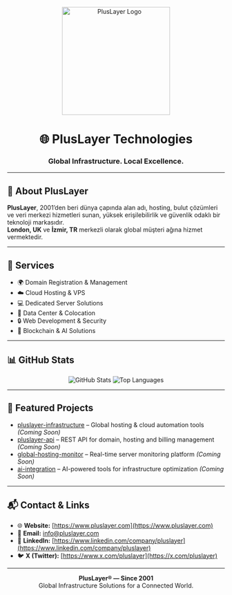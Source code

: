 <!--
Keywords: PlusLayer, Hosting, Domain, Cloud, VPS, Dedicated Servers, Data Center, Blockchain, AI, Web Development, Global Infrastructure, London, İzmir
-->

<p align="center">
  <img src="https://www.pluslayer.com/templates/pluslayer/svg/logo_pluslayer.svg" alt="PlusLayer Logo" width="250">
</p>

<h1 align="center">🌐 PlusLayer Technologies</h1>
<h3 align="center">Global Infrastructure. Local Excellence.</h3>

---

## 📌 About PlusLayer

**PlusLayer**, 2001’den beri dünya çapında alan adı, hosting, bulut çözümleri ve veri merkezi hizmetleri sunan, yüksek erişilebilirlik ve güvenlik odaklı bir teknoloji markasıdır.  
**London, UK** ve **İzmir, TR** merkezli olarak global müşteri ağına hizmet vermektedir.

---

## 🚀 Services
- 🌍 Domain Registration & Management  
- ☁️ Cloud Hosting & VPS  
- 💻 Dedicated Server Solutions  
- 🏢 Data Center & Colocation  
- 🔒 Web Development & Security  
- 🔗 Blockchain & AI Solutions  

---

## 📊 GitHub Stats
<p align="center">
  <img src="https://github-readme-stats.vercel.app/api?username=pluslayer&show_icons=true&theme=transparent&title_color=0A73B7&icon_color=0A73B7&text_color=C9D1D9&bg_color=0D1117&hide_border=true" alt="GitHub Stats" />
  <img src="https://github-readme-stats.vercel.app/api/top-langs/?username=pluslayer&layout=compact&theme=transparent&title_color=0A73B7&text_color=C9D1D9&bg_color=0D1117&hide_border=true" alt="Top Languages" />
</p>

---

## 📂 Featured Projects
- [pluslayer-infrastructure](#) – Global hosting & cloud automation tools *(Coming Soon)*  
- [pluslayer-api](#) – REST API for domain, hosting and billing management *(Coming Soon)*  
- [global-hosting-monitor](#) – Real-time server monitoring platform *(Coming Soon)*  
- [ai-integration](#) – AI-powered tools for infrastructure optimization *(Coming Soon)*  

---

## 📬 Contact & Links
- 🌐 **Website:** [https://www.pluslayer.com](https://www.pluslayer.com)  
- 📧 **Email:** [info@pluslayer.com](mailto:info@pluslayer.com)  
- 💼 **LinkedIn:** [https://www.linkedin.com/company/pluslayer](https://www.linkedin.com/company/pluslayer)  
- 🐦 **X (Twitter):** [https://www.x.com/pluslayer](https://x.com/pluslayer)  

---

<p align="center">
  <b>PlusLayer® — Since 2001</b><br>
  Global Infrastructure Solutions for a Connected World.
</p>
